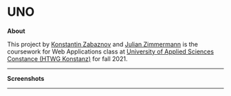 <!-- [<img src="https://img.shields.io/travis/playframework/play-scala-starter-example.svg"/>](https://travis-ci.org/playframework/play-scala-starter-example)  This is an example pic :D We should use a real one-->

# UNO  


**About**

This project by [Konstantin Zabaznov](https://github.com/konstantinz001) and [Julian Zimmermann](https://github.com/JeSuisUneLicorne) is the coursework for Web Applications class at [University of Applied Sciences Constance (HTWG Konstanz)](https://www.htwg-konstanz.de/) for fall 2021.


---

**Screenshots**


<!--TODO: add a couple of screenshots-->

---

<!-- <details>
  <summary> <b>Guidelines</b> </summary>
    <ul>
        <li><a href="https://www.plainenglish.co.uk/how-to-write-in-plain-english.html" target="_blank">How to write in plain English</a>  
        <li><a href="https://github.com/RomuloOliveira/commit-messages-guide" target="_blank">Commit messages guide</a>  
        <li><a href="https://github.com/databricks/scala-style-guide" target="_blank">Databricks Scala Guide</a>  
        <li><a href="https://google.github.io/styleguide/htmlcssguide.html" target="_blank">Google's HTML/CSS Style Guide</a>  
        <li><a href="https://github.com/airbnb/javascript" target="_blank">Airbnb JavaScript Style Guide</a>  
    </ul>
</details>

---
<details>
  <summary> <b>References</b> </summary>
    <ul>
        <li> <a href="https://www.scala-sbt.org/1.x/docs/index.html" target="_blank">sbt Reference Manual</a>  
        <li> <a href="https://learngitbranching.js.org/" target="_blank">Learn Git Branching</a>  
        <li> <a href="https://developer.mozilla.org/en-US/" target="_blank">MDN Web Docs</a>  
        <li> <a href="https://javascript.info/" target="_blank">The Modern JavaScript Tutorial</a>  
        <li> <a href="https://github.blog/2018-09-06-removing-jquery-from-github-frontend/" target="_blank">Removing jQuery from GitHub.com frontend (jQuery is obsolete)</a>  
    </ul>
</details> -->



